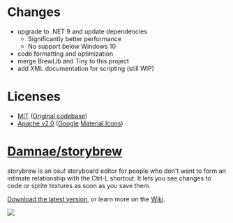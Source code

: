 # Changes
* upgrade to .NET 9 and update dependencies
    - Significantly better performance
    - No support below Windows 10
* code formatting and optimization
* merge BrewLib and Tiny to this project
* add XML documentation for scripting (still WIP)

# Licenses
* [MIT](https://github.com/nolife99/storybrew/blob/net8/LICENSE-MIT) ([Original codebase](https://github.com/Damnae/storybrew/blob/master/LICENSE))
* [Apache v2.0](https://github.com/nolife99/storybrew/blob/net8/LICENSE-Apache) ([Google](https://fonts.google.com/icons?icon.set=Material+Icons) [Material Icons](https://github.com/nolife99/storybrew/blob/net8/editor/Resources/MaterialIcons.otf))

# [Damnae/storybrew](https://github.com/Damnae/storybrew)

storybrew is an osu! storyboard editor for people who don't want to form an intimate relationship with the Ctrl-L shortcut: It lets you see changes to code or sprite textures as soon as you save them.

[Download the latest version](https://github.com/Damnae/storybrew/releases/latest), or learn more on the [Wiki](https://github.com/Damnae/storybrew/wiki/Getting-Started-%28Without-Programming%29).

[![](http://puu.sh/po6Tt/00d807e1ae.png)](https://github.com/Damnae/storybrew/wiki)
